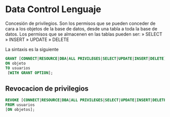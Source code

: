 # Data Control Lenguaje

Concesión de privilegios. Son los permisos que se pueden conceder de cara a los objetos de la base de datos, desde una tabla a toda la base de datos. Los permisos que se almacenen en las tablas pueden ser:
» SELECT
» INSERT
» UPDATE
» DELETE

La sintaxis es la siguiente

```sql
GRANT [CONNECT|RESOURCE|DBA|ALL PRIVILEGES|SELECT|UPDATE|INSERT|DELETE]
ON objeto
TO usuarios
 [WITH GRANT OPTION];
```

## Revocacion de privilegios

```sql
REVOKE [CONNECT|RESOURCE|DBA|ALL PRIVILEGES|SELECT|UPDATE|INSERT|DELETE]
FROM usuarios
[ON objetos];
```
